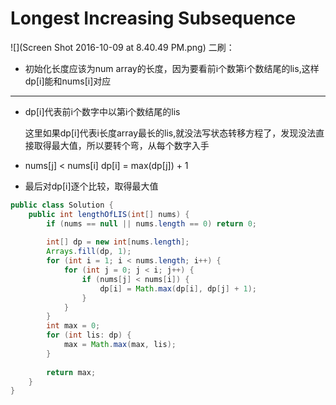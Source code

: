 # Longest Increasing Subsequence

![](Screen Shot 2016-10-09 at 8.40.49 PM.png)
二刷：
* 初始化长度应该为num array的长度，因为要看前i个数第i个数结尾的lis,这样dp[i]能和nums[i]对应

---
* dp[i]代表前i个数字中以第i个数结尾的lis

  这里如果dp[i]代表i长度array最长的lis,就没法写状态转移方程了，发现没法直接取得最大值，所以要转个弯，从每个数字入手
* nums[j] < nums[i] dp[i] = max(dp[j]) + 1
* 最后对dp[i]逐个比较，取得最大值
    
```java
public class Solution {
    public int lengthOfLIS(int[] nums) {
        if (nums == null || nums.length == 0) return 0;
        
        int[] dp = new int[nums.length];
        Arrays.fill(dp, 1);
        for (int i = 1; i < nums.length; i++) {
            for (int j = 0; j < i; j++) {
                if (nums[j] < nums[i]) {
                    dp[i] = Math.max(dp[i], dp[j] + 1);
                }
            }
        }
        int max = 0;
        for (int lis: dp) {
            max = Math.max(max, lis);
        }
        
        return max;
    }
}
```